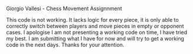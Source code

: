 Giorgio Vallesi - Chess Movement Assignnment

This code is not working. It lacks logic for every piece, it is only able to correctly switch between players and move pieces in empty or opponent cases.
I apologise I am not presenting a working code on time, I have tried my best. I am submitting what I have for now and will try to get a working code in the next days. 
Thanks for your attention.